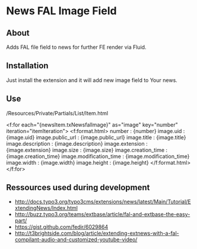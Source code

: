 # News FAL Image Field

## About

Adds FAL file field to news for further FE render via Fluid.

## Installation

Just install the extension and it will add new image field to Your news.

## Use

/Resources/Private/Partials/List/Item.html

<f:for each="{newsItem.txNewsfalImage}" as="image" key="number" iteration="itemIteration">
	<f:format.html>
		number : {number}
		image.uid : {image.uid}
		image.public_url : {image.public_url}
		image.title : {image.title}
		image.description : {image.description} 
		image.extension : {image.extension}
		image.size : {image.size}
		image.creation_time : {image.creation_time}
		image.modification_time : {image.modification_time}
		image.width : {image.width}
		image.height : {image.height}
	</f:format.html>
</f:for>

## Ressources used during development

* http://docs.typo3.org/typo3cms/extensions/news/latest/Main/Tutorial/ExtendingNews/Index.html
* http://buzz.typo3.org/teams/extbase/article/fal-and-extbase-the-easy-part/
* https://gist.github.com/fedir/6029864
* http://t3brightside.com/blog/article/extending-extnews-with-a-fal-compilant-audio-and-customized-youtube-video/
